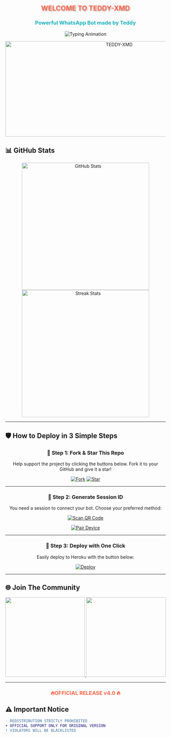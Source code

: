 <h2 align="center" style="color: #FF6347; text-shadow: 2px 2px 4px rgba(0,0,0,0.3); animation: glow 2s infinite alternate;">WELCOME TO TEDDY-XMD</h2>
<h3 align="center" style="color: #1BAFBA; font-weight: bold;">Powerful WhatsApp Bot made by Teddy</h3>

<p align="center">
  <img src="https://readme-typing-svg.herokuapp.com?font=Fira+Code&weight=600&size=26&duration=3000&pause=1000&color=FF6347&center=true&width=900&height=100&lines=HELLO+WORLD!+👋;MEET+TEDDY-XMD+🤖;ADVANCED+WHATSAPP+BOT+EXPERIENCE+⚡;MADE+WITH+PASSION+BY+TEDDY+💻;OFFICIALLY+KENYAN+BOT+🎉" alt="Typing Animation">
</p>

<p align="center">
  <img alt="TEDDY-XMD" width="700" height="300" src="https://files.catbox.moe/a0mj3n.jpg">
</p>

## 📊 GitHub Stats
<p align="center">
  <a href="https://github.com/Teddytech1/TEDDY-XMD">
    <img src="https://github-readme-stats.vercel.app/api?username=MLILA05&show_icons=true&theme=radical&include_all_commits=true" alt="GitHub Stats" width="400">
    <img src="https://github-readme-streak-stats.herokuapp.com/?user=Teddytech1 &theme=dark&fire=FF6347&currStreakNum=1BAFBA" alt="Streak Stats" width="400">

  
  </a> 
</p>

---

## 🛡 How to Deploy in 3 Simple Steps

<div align="center">

### 🔹 Step 1: Fork & Star This Repo
Help support the project by clicking the buttons below. Fork it to your GitHub and give it a star!

[![Fork](https://img.shields.io/github/forks/MLILA05/DML-XMD?label=Fork&style=for-the-badge&logo=git)](https://github.com/MLILA17/DML-XMD/fork)
[![Star](https://img.shields.io/github/stars/MLILA05/DML-XMD?label=Star&style=for-the-badge&logo=github)](https://github.com/MLILA05/DML-XMD/stargazers)


---

### 🔹 Step 2: Generate Session ID
You need a session to connect your bot. Choose your preferred method:

[![Scan QR Code](https://img.shields.io/badge/SCAN_QR-FF6347?style=for-the-badge&logo=qr-code&logoColor=white)](https://zokou-session.onrender.com/qr) 

[![Pair Device](https://img.shields.io/badge/GET_PAIR_CODE-1BAFBA?style=for-the-badge&logo=connectdevelop&logoColor=white)](https://zokou-session.onrender.com)

---

### 🔹 Step 3: Deploy with One Click
Easily deploy to Heroku with the button below:

[![Deploy](https://img.shields.io/badge/DEPLOY_TO_HEROKU-430098?style=for-the-badge&logo=heroku&logoColor=white)](https://dashboard.heroku.com/new?template=https://github.com/MLILA05/DML-XMD)

</div>

---

## 🌐 Join The Community

<p align="center">
  <a href="https://chat.whatsapp.com/FunyTxSwaKI7E5Q4z8YGbS">
    <img src="https://img.shields.io/badge/JOIN_WHATSAPP_GROUP-25D366?style=for-the-badge&logo=whatsapp&logoColor=white" width="250">
  </a>
  <a href="https://whatsapp.com/channel/0029VbBTnYe4yltFjGWi8K1g">
    <img src="https://img.shields.io/badge/WHATSAPP_CHANNEL-075E54?style=for-the-badge&logo=whatsapp&logoColor=white" width="250">
  </a>
</p>

---

<h3 align="center" style="color: #FF6347; animation: pulse 1.5s infinite;">🔥OFFICIAL RELEASE v4.0 🔥</h3>

## ⚠️ Important Notice
```diff
- REDISTRIBUTION STRICTLY PROHIBITED
+ OFFICIAL SUPPORT ONLY FOR ORIGINAL VERSION
! VIOLATORS WILL BE BLACKLISTED

